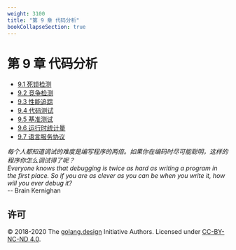 ```yaml
---
weight: 3100
title: "第 9 章 代码分析"
bookCollapseSection: true
---
```


# 第 9 章 代码分析

- [9.1 死锁检测](./deadlock.md)
- [9.2 竞争检测](./race.md)
- [9.3 性能追踪](./trace.md)
- [9.4 代码测试](./testing.md)
- [9.5 基准测试](./perf.md)
- [9.6 运行时统计量](./metric.md)
- [9.7 语言服务协议](./gopls.md)

<div class="quote">
<i class="quote-mark fas fa-thumbtack"></i>
<I>
每个人都知道调试的难度是编写程序的两倍。如果你在编码时尽可能聪明，这样的程序你怎么调试得了呢？
</I></br>
<I>
Everyone knows that debugging is twice as hard as writing a program in the first place. So if you are as clever as you can be when you write it, how will you ever debug it?
</I></br>
<div class="quote-right">
-- Brain Kernighan
</div>
</div>

## 许可

&copy; 2018-2020 The [golang.design](https://golang.design) Initiative Authors. Licensed under [CC-BY-NC-ND 4.0](https://creativecommons.org/licenses/by-nc-nd/4.0/).